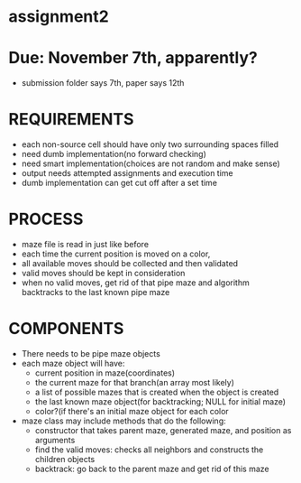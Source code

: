 # assignment2
# Due: November 7th, apparently?
* submission folder says 7th, paper says 12th

# REQUIREMENTS
* each non-source cell should have only two surrounding spaces filled
* need dumb implementation(no forward checking)
* need smart implementation(choices are not random and make sense)
* output needs attempted assignments and execution time
* dumb implementation can get cut off after a set time

# PROCESS
* maze file is read in just like before
* each time the current position is moved on a color,
* all available moves should be collected and then validated
* valid moves should be kept in consideration
* when no valid moves, get rid of that pipe maze and algorithm backtracks to the last known pipe maze

# COMPONENTS
* There needs to be pipe maze objects
* each maze object will have:
	* current position in maze(coordinates)
	* the current maze for that branch(an array most likely)
	* a list of possible mazes that is created when the object is created
	* the last known maze object(for backtracking; NULL for initial maze)
	* color?(if there's an initial maze object for each color
* maze class may include methods that do the following:
	* constructor that takes parent maze, generated maze, and position as arguments
	* find the valid moves: checks all neighbors and constructs the children objects
	* backtrack: go back to the parent maze and get rid of this maze
